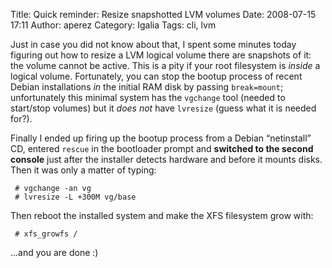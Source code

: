 Title: Quick reminder: Resize snapshotted LVM volumes
Date: 2008-07-15 17:11
Author: aperez
Category: Igalia
Tags: cli, lvm

Just in case you did not know about that, I spent some minutes today
figuring out how to resize a LVM logical volume there are snapshots of
it: the volume cannot be active. This is a pity if your root filesystem
is *inside* a logical volume. Fortunately, you can stop the bootup
process of recent Debian installations *in* the initial RAM disk by
passing `break=mount`; unfortunately this minimal system has the
`vgchange` tool (needed to start/stop volumes) but it *does not* have
`lvresize` (guess what it is needed for?).

Finally I ended up firing up the bootup process from a Debian
“netinstall” CD, entered `rescue` in the bootloader prompt and
**switched to the second console** just after the installer detects
hardware and before it mounts disks. Then it was only a matter of
typing:

     # vgchange -an vg
     # lvresize -L +300M vg/base

Then reboot the installed system and make the XFS filesystem grow with:

     # xfs_growfs /

...and you are done :)
